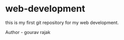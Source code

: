# web-development
this is my first git repository for my web development.
<div>
Author - gourav rajak
<div>
